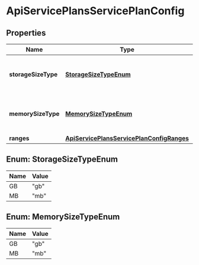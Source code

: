 

# ApiServicePlansServicePlanConfig

## Properties

Name | Type | Description | Notes
------------ | ------------- | ------------- | -------------
**storageSizeType** | [**StorageSizeTypeEnum**](#StorageSizeTypeEnum) | Specifies range min / max storage multiplier |  [optional]
**memorySizeType** | [**MemorySizeTypeEnum**](#MemorySizeTypeEnum) | Specifies range min / max memory multiplier |  [optional]
**ranges** | [**ApiServicePlansServicePlanConfigRanges**](ApiServicePlansServicePlanConfigRanges.md) |  |  [optional]



## Enum: StorageSizeTypeEnum

Name | Value
---- | -----
GB | &quot;gb&quot;
MB | &quot;mb&quot;



## Enum: MemorySizeTypeEnum

Name | Value
---- | -----
GB | &quot;gb&quot;
MB | &quot;mb&quot;



